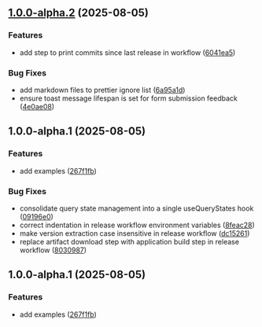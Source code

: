 ## [1.0.0-alpha.2](https://github.com/xBirahim/dt-sandbox/compare/v1.0.0-alpha.1...v1.0.0-alpha.2) (2025-08-05)

### Features

* add step to print commits since last release in workflow ([6041ea5](https://github.com/xBirahim/dt-sandbox/commit/6041ea56b7b00311eaebb2f1fb1d43413e9777c7))

### Bug Fixes

* add markdown files to prettier ignore list ([6a95a1d](https://github.com/xBirahim/dt-sandbox/commit/6a95a1d2eb5cb9adc90ecddae2c0c4eeb161dad0))
* ensure toast message lifespan is set for form submission feedback ([4e0ae08](https://github.com/xBirahim/dt-sandbox/commit/4e0ae082c2d9b201ea1d109f696fa2ca75e7ae88))

## 1.0.0-alpha.1 (2025-08-05)

### Features

* add examples ([267f1fb](https://github.com/xBirahim/dt-sandbox/commit/267f1fb5a9dbb85f5431a6f73b7a13608b70e594))

### Bug Fixes

* consolidate query state management into a single useQueryStates hook ([09196e0](https://github.com/xBirahim/dt-sandbox/commit/09196e0f299306f16feeb4101f9631fa92cbb28f))
* correct indentation in release workflow environment variables ([8feac28](https://github.com/xBirahim/dt-sandbox/commit/8feac28eedf971c4092566840809c9929b31276e))
* make version extraction case insensitive in release workflow ([dc15261](https://github.com/xBirahim/dt-sandbox/commit/dc15261d8e938693166fca82a0e0005dcf65fb59))
* replace artifact download step with application build step in release workflow ([8030987](https://github.com/xBirahim/dt-sandbox/commit/80309876cae5e05a6a370729be3bca3fca94f0ba))

## 1.0.0-alpha.1 (2025-08-05)

### Features

* add examples ([267f1fb](https://github.com/xBirahim/dt-sandbox/commit/267f1fb5a9dbb85f5431a6f73b7a13608b70e594))
